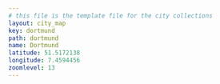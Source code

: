 ```yaml
---
# this file is the template file for the city collections
layout: city_map
key: dortmund
path: dortmund
name: Dortmund
latitude: 51.5172138
longitude: 7.4594456
zoomlevel: 13
---
```

